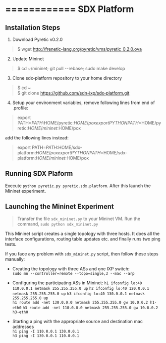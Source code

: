 ============
SDX Platform
============

Installation Steps
--------------

1) Download Pyretic v0.2.0
> $ wget http://frenetic-lang.org/pyretic/vms/pyretic_0.2.0.ova

2) Update Mininet
> $ cd ~/mininet; git pull --rebase; sudo make develop

3) Clone sdx-platform repository to your home directory 
> $ cd ~   
> $ git clone https://github.com/sdn-ixp/sdx-platform.git

4) Setup your environment variables,
remove following lines from end of .profile:
> export PATH=$PATH:$HOME/pyretic:$HOME/pox   
> export PYTHONPATH=$HOME/pyretic:$HOME/mininet:$HOME/pox

add the following lines instead:
> export PATH=$PATH:$HOME/sdx-platform:$HOME/pox   
> export PYTHONPATH=$HOME/sdx-platform:$HOME/mininet:$HOME/pox

Running SDX Plaform
--------------

Execute `python pyretic.py pyretic.sdx.platform`. After this launch the Mininet experiment.

Launching the Mininet Experiment  
------------------------  

> Transfer the file `sdx_mininet.py` to your Mininet VM.
> Run the command, `sudo python sdx_mininet.py`   

This Mininet script creates a single topology with three hosts. It does all the interface configurations, routing table updates etc. and finally runs two ping tests.  

If you face any problem with `sdx_mininet.py` script, then follow these steps manually:  

* Creating the topology with three ASs and one IXP switch:  
`sudo mn --controller=remote --topo=single,3 --mac --arp`

* Configuring the participating ASs in Mininet: 
`h1 ifconfig lo:40 110.0.0.1 netmask 255.255.255.0 up` 
`h2 ifconfig lo:40 120.0.0.1 netmask 255.255.255.0 up` 
`h3 ifconfig lo:40 130.0.0.1 netmask 255.255.255.0 up`  
`h1 route add -net 130.0.0.0 netmask 255.255.255.0 gw 10.0.0.2 h1-eth0` 
`h3 route add -net 110.0.0.0 netmask 255.255.255.0 gw 10.0.0.2 h3-eth0`

* Starting a ping with the appropriate source and destination mac addresses  
`h1 ping -I 110.0.0.1 130.0.0.1`  
`h3 ping -I 130.0.0.1 110.0.0.1` 


